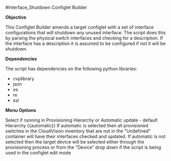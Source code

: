 #Interface_Shutdown Configlet Builder

**Objective**

This Configlet Builder amends a target configlet with a set of interface configurations that will shutdown any unused interface.
The script does this by parsing the physical switch interfaces and checking for a description.
If the interface has a description it is assumed to be configured if not it will be shutdown.

**Dependencies**

The script has dependencies on the following python libraries:
 - cvplibrary
 - json
 - os
 - re
 - ssl

**Menu Options**

Select if running in Provisioning Hierarchy or Automatic update - default Hierarchy {{automatic}}
If automatic is selected then all provisioned switches in the CloudVision inventory that are not in the "Undefined" container
will have their interfaces checked and updated.
If automatic is not selected then the target device will be selected either through the provisioning process or from the "Device" drop down if 
the script is being used in the configlet edit mode
